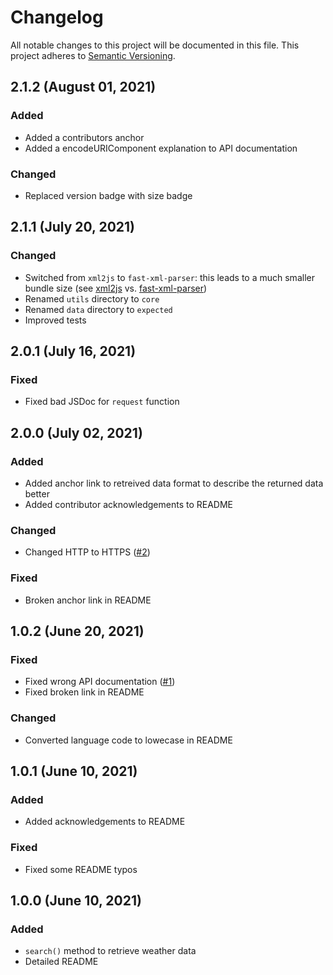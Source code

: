 # Changelog

All notable changes to this project will be documented in this file. This project adheres to [Semantic Versioning](https://semver.org/).

## 2.1.2 (August 01, 2021)
### Added
- Added a contributors anchor
- Added a encodeURIComponent explanation to API documentation

### Changed
- Replaced version badge with size badge

## 2.1.1 (July 20, 2021)
### Changed
- Switched from `xml2js` to `fast-xml-parser`: this leads to a much smaller bundle size (see [xml2js](https://bundlephobia.com/package/xml2js@0.4.23) vs. [fast-xml-parser](https://bundlephobia.com/package/fast-xml-parser@3.19.0))
- Renamed `utils` directory to `core`
- Renamed `data` directory to `expected`
- Improved tests

## 2.0.1 (July 16, 2021)
### Fixed
- Fixed bad JSDoc for `request` function

## 2.0.0 (July 02, 2021)
### Added
- Added anchor link to retreived data format to describe the returned data better
- Added contributor acknowledgements to README

### Changed
- Changed HTTP to HTTPS ([#2](https://github.com/wgumenyuk/msn-weather/issues/2))

### Fixed
- Broken anchor link in README

## 1.0.2 (June 20, 2021)
### Fixed
- Fixed wrong API documentation ([#1](https://github.com/wgumenyuk/msn-weather/pull/1))
- Fixed broken link in README

### Changed
- Converted language code to lowecase in README

## 1.0.1 (June 10, 2021)
### Added
- Added acknowledgements to README

### Fixed
- Fixed some README typos

## 1.0.0 (June 10, 2021)
### Added
- `search()` method to retrieve weather data 
- Detailed README

